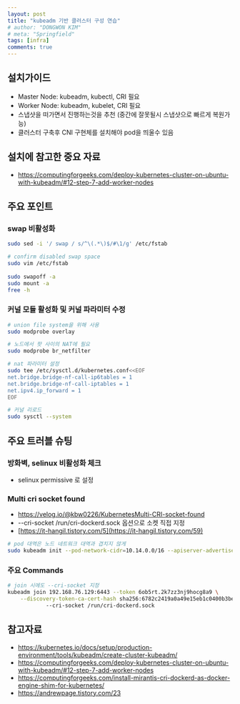 ```yaml
---
layout: post
title: "kubeadm 기반 클러스터 구성 연습"
# author: "DONGWON KIM"
# meta: "Springfield"
tags: [infra]
comments: true
---
```


## 설치가이드

- Master Node: kubeadm, kubectl, CRI 필요
- Worker Node: kubeadm, kubelet, CRI 필요
- 스냅샷을 떠가면서 진행하는것을 추천 (중간에 잘못될시 스냅샷으로 빠르게 복원가능)
- 클러스터 구축후 CNI 구현체를 설치해야 pod을 띄울수 있음

## 설치에 참고한 중요 자료

- https://computingforgeeks.com/deploy-kubernetes-cluster-on-ubuntu-with-kubeadm/#12-step-7-add-worker-nodes

## 주요 포인트

### swap 비활성화

```bash
sudo sed -i '/ swap / s/^\(.*\)$/#\1/g' /etc/fstab

# confirm disabled swap space
sudo vim /etc/fstab
 
sudo swapoff -a
sudo mount -a
free -h
```

### 커널 모듈 활성화 및 커널 파라미터 수정

```bash
# union file system을 위해 사용
sudo modprobe overlay

# 노드에서 팟 사이의 NAT에 필요
sudo modprobe br_netfilter

# nat 파라미터 설정
sudo tee /etc/sysctl.d/kubernetes.conf<<EOF
net.bridge.bridge-nf-call-ip6tables = 1
net.bridge.bridge-nf-call-iptables = 1
net.ipv4.ip_forward = 1
EOF

# 커널 리로드
sudo sysctl --system
```

## 주요 트러블 슈팅

### 방화벽, selinux 비활성화 체크

- selinux permissive 로 설정

### Multi cri socket found

- https://velog.io/@kbw0226/KubernetesMulti-CRI-socket-found
- --cri-socket /run/cri-dockerd.sock 옵션으로 소켓 직접 지정
- [https://it-hangil.tistory.com/5](https://it-hangil.tistory.com/59)

```bash
# pod 대역은 노드 네트워크 대역과 겹치지 않게
sudo kubeadm init --pod-network-cidr=10.14.0.0/16 --apiserver-advertise-address=192.168.76.129 --cri-socket /run/cri-dockerd.sock
```

### 주요 Commands

```bash
# join 시에도 --cri-socket 지정
kubeadm join 192.168.76.129:6443 --token 6ob5rt.2k7zz3nj9hocg8a9 \
	--discovery-token-ca-cert-hash sha256:6782c2419a0a49e15eb1c0400b3be5138f7f10eda3869cce5b6bf4db95c6e30e
            --cri-socket /run/cri-dockerd.sock
```

## 참고자료

- https://kubernetes.io/docs/setup/production-environment/tools/kubeadm/create-cluster-kubeadm/
- https://computingforgeeks.com/deploy-kubernetes-cluster-on-ubuntu-with-kubeadm/#12-step-7-add-worker-nodes
- https://computingforgeeks.com/install-mirantis-cri-dockerd-as-docker-engine-shim-for-kubernetes/
- https://andrewpage.tistory.com/23
